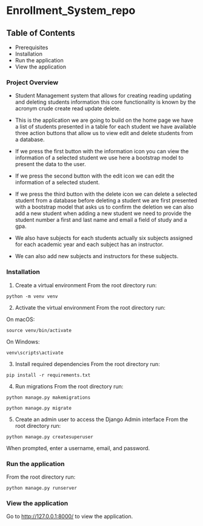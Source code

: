 # Enrollment_System_repo
## Table of Contents
- Prerequisites
- Installation
- Run the application
- View the application

### Project Overview
- Student Management system that allows for creating reading updating and deleting students 
information this core functionality is known by the acronym crude create read update delete.
- This is the application we are going to build on the home page we have a list of students 
presented in a table for each student we have available three action buttons that 
allow us to view edit and delete students from a database.

- If we press the first button with the information icon you can view the 
information of a selected student we use here a bootstrap model to present the data to the 
user. 

- If we press the second button with the edit icon we can edit the information of a selected 
student.

- If we press the third button with the delete icon we can delete a selected student from 
a database before deleting a student we are first presented with a bootstrap model that asks 
us to confirm the deletion we can also add a new student when adding a new student we need 
to provide the student number a first and last name and email a field of study and a gpa.

- We also have subjects for each students actually six subjects assigned for each academic year 
and each subject has an instructor. 

- We can also add new subjects and instructors for these 
subjects.

### Installation

1. Create a virtual environment
From the root directory run:

``` 
python -m venv venv 
```
2. Activate the virtual environment
From the root directory run:

On macOS:

``` 
source venv/bin/activate
```
On Windows:

```
venv\scripts\activate
```
3. Install required dependencies
From the root directory run:

```
pip install -r requirements.txt
```
4. Run migrations
From the root directory run:

```
python manage.py makemigrations
```
```
python manage.py migrate
```
5. Create an admin user to access the Django Admin interface
From the root directory run:

```
python manage.py createsuperuser
```
When prompted, enter a username, email, and password.

### Run the application
From the root directory run:

```
python manage.py runserver
```

### View the application
Go to http://127.0.0.1:8000/ to view the application.
